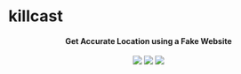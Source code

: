 # killcast
<p></p>

<h4 align="center">
Get Accurate Location using a Fake Website
</h4>

<p align="center">
<img src="https://img.shields.io/badge/Python-3-brightgreen.svg?style=plastic">
<img src="https://img.shields.io/badge/Termux-✔-red.svg?style=plastic">
<img src="https://img.shields.io/badge/Chromecast-red.svg?style=plastic">
</p>
